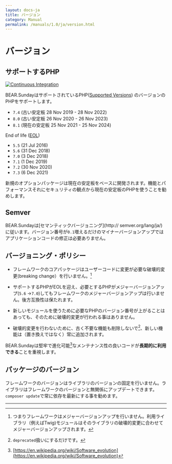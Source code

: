 ```yaml
---
layout: docs-ja
title: バージョン
category: Manual
permalink: /manuals/1.0/ja/version.html
---
```


# バージョン

## サポートするPHP

[![Continuous Integration](https://github.com/bearsunday/BEAR.SupportedVersions/actions/workflows/continuous-integration.yml/badge.svg)](https://github.com/bearsunday/BEAR.SupportedVersions/actions/workflows/continuous-integration.yml)

BEAR.SundayはサポートされているPHP([Supported Versions](http://php.net/supported-versions.php)) のバージョンのPHPをサポートします。

* `7.4` (古い安定板 28 Nov 2019 - 28 Nov 2022)
* `8.0` (古い安定板 26 Nov 2020 - 26 Nov 2023)
* `8.1` (現在の安定板 25 Nov 2021 - 25 Nov 2024)

End of life ([EOL](http://php.net/eol.php))

* `5.5` (21 Jul 2016)
* `5.6` (31 Dec 2018)
* `7.0` (3 Dec 2018)
* `7.1` (1 Dec 2019)
* `7.2` (30 Nov 2020)
* `7.3` (6 Dec 2021)

新規のオプションパッケージは現在の安定板をベースに開発されます。機能とパフォーマンスそれにセキュリティの観点から現在の安定板のPHPを使うことを勧めします。

## Semver

BEAR.Sundayは[セマンティックバージョニング](http://
semver.org/lang/ja/)に従います。バージョン番号が`0.1`増えるだけのマイナーバージョンアップではアプリケーションコードの修正は必要ありません。

## バージョニング・ポリシー

 * フレームワークのコアパッケージはユーザーコードに変更が必要な破壊的変更(breaking change）を行いません。[^1]

 * サポートするPHPがEOLを迎え、必要とするPHPがメジャーバージョンアップ(`5.6` →`7.0`)してもフレームワークのメジャーバージョンアップは行いません。後方互換性は保たれます。

 * 新しいモジュールを使うために必要なPHPのバージョン番号が上がることはあっても、そのために破壊的変更が行われる事はありません。

 * 破壊的変更を行わないために、古く不要な機能も削除しないで[^3]、新しい機能は（置き換えではなく）常に追加されます。

BEAR.Sundayは堅牢で進化可能[^2]なメンテナンス性の良いコードが**長期的に利用できる**ことを重視します。

## パッケージのバージョン

フレームワークのバージョンはライブラリのバージョンの固定を行いません。ライブラリはフレームワークのバージョンと無関係にアップデートできます。`composer update`で常に依存を最新にする事を勧めます。

---

[^1]: つまりフレームワークはメジャーバージョンアップを行いません。利用ライブラリ（例えばTwig)モジュールはそのライブラリの破壊的変更に合わせてメジャーバージョンアップされます。
[^2]: [https://en.wikipedia.org/wiki/Software_evolution](https://en.wikipedia.org/wiki/Software_evolution)
[^3]: `deprecated`扱いにするだけです。
